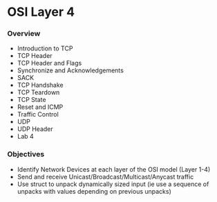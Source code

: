 # OSI Layer 4

### Overview

* Introduction to TCP
* TCP Header
* TCP Header and Flags
* Synchronize and Acknowledgements
* SACK
* TCP Handshake
* TCP Teardown
* TCP State
* Reset and ICMP
* Traffic Control
* UDP
* UDP Header
* Lab 4

### Objectives

* Identify Network Devices at each layer of the OSI model \(Layer 1-4\)
* Send and receive Unicast/Broadcast/Multicast/Anycast traffic
* Use struct to unpack dynamically sized input \(ie use a sequence of unpacks with values depending on previous unpacks\)

